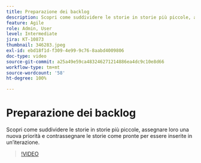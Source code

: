 ```yaml
---
title: Preparazione dei backlog
description: Scopri come suddividere le storie in storie più piccole, assegnare loro una nuova priorità e contrassegnare le storie come pronte per essere inserite in un’iterazione.
feature: Agile
role: Admin, User
level: Intermediate
jira: KT-10873
thumbnail: 346283.jpeg
exl-id: ebd18f1d-f309-4e99-9c76-8aabd4009806
doc-type: video
source-git-commit: a25a49e59ca483246271214886ea4dc9c10e8d66
workflow-type: tm+mt
source-wordcount: '58'
ht-degree: 100%

---
```


# Preparazione dei backlog

Scopri come suddividere le storie in storie più piccole, assegnare loro una nuova priorità e contrassegnare le storie come pronte per essere inserite in un’iterazione.

>[!VIDEO](https://video.tv.adobe.com/v/346283/?quality=12&learn=on)
